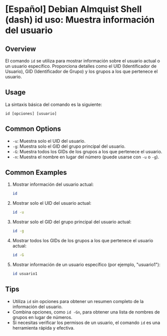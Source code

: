 # [Español] Debian Almquist Shell (dash) id uso: Muestra información del usuario

## Overview
El comando `id` se utiliza para mostrar información sobre el usuario actual o un usuario específico. Proporciona detalles como el UID (Identificador de Usuario), GID (Identificador de Grupo) y los grupos a los que pertenece el usuario.

## Usage
La sintaxis básica del comando es la siguiente:

```
id [opciones] [usuario]
```

## Common Options
- `-u`: Muestra solo el UID del usuario.
- `-g`: Muestra solo el GID del grupo principal del usuario.
- `-G`: Muestra todos los GIDs de los grupos a los que pertenece el usuario.
- `-n`: Muestra el nombre en lugar del número (puede usarse con `-u` o `-g`).

## Common Examples
1. Mostrar información del usuario actual:
   ```bash
   id
   ```

2. Mostrar solo el UID del usuario actual:
   ```bash
   id -u
   ```

3. Mostrar solo el GID del grupo principal del usuario actual:
   ```bash
   id -g
   ```

4. Mostrar todos los GIDs de los grupos a los que pertenece el usuario actual:
   ```bash
   id -G
   ```

5. Mostrar información de un usuario específico (por ejemplo, "usuario1"):
   ```bash
   id usuario1
   ```

## Tips
- Utiliza `id` sin opciones para obtener un resumen completo de la información del usuario.
- Combina opciones, como `id -Gn`, para obtener una lista de nombres de grupos en lugar de números.
- Si necesitas verificar los permisos de un usuario, el comando `id` es una herramienta rápida y efectiva.